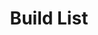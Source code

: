 ---
title: "Build List"
url: https://buildlist.org/
image: 1670279936000.png
tags: ["diy","buy"]
description: "list of manufacturers for diy projects"
---